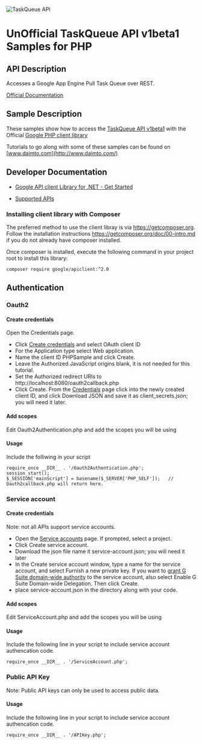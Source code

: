 ﻿![TaskQueue API](https://www.google.com/images/icons/product/app_engine-32.png)

# UnOfficial TaskQueue API v1beta1 Samples for PHP

## API Description

Accesses a Google App Engine Pull Task Queue over REST.

[Official Documentation](https://developers.google.com/appengine/docs/python/taskqueue/rest)

## Sample Description

These samples show how to access the [TaskQueue API v1beta1](https://developers.google.com/appengine/docs/python/taskqueue/rest) with the Official [Google PHP client library](https://github.com/google/google-api-php-client)

Tutorials to go along with some of these samples can be found on [www.daimto.com](http://www.daimto.com/)

## Developer Documentation

* [Google API client Library for .NET - Get Started](https://developers.google.com/api-client-library/dotnet/get_started)

* [Supported APIs](https://developers.google.com/api-client-library/dotnet/apis/)

### Installing client library with Composer

The preferred method to use the client libray is via https://getcomposer.org. Follow the installation instructions https://getcomposer.org/doc/00-intro.md 
if you do not already have composer installed.

Once composer is installed, execute the following command in your project root to install this library:

```
composer require google/apiclient:^2.0
```

## Authentication 

### Oauth2

#### Create credentials

Open the Credentials page.

* Click [Create credentials](https://console.developers.google.com/apis/credentials) and select OAuth client ID
* For the Application type select Web application.
* Name the client ID PHPSample and click Create.
* Leave the Authorized JavaScript origins blank, it is not needed for this tutorial.
* Set the Authorized redirect URIs to http://localhost:8080/oauth2callback.php
* Click Create.
From the [Credentials](https://console.developers.google.com/apis/credentials) page click into the newly created client ID, and click Download JSON and save it as client_secrets.json; you will need it later.

#### Add scopes

Edit Oauth2Authentication.php and add the scopes you will be using

#### Usage

Include the folliwing in your script

```
require_once __DIR__ . '/Oauth2Authentication.php';
session_start();
$_SESSION['mainScript'] = basename($_SERVER['PHP_SELF']);   // Oauth2callback.php will return here.
```

### Service account

#### Create credentials

Note: not all APIs support service accounts.

* Open the [Service accounts](https://console.developers.google.com/permissions/serviceaccounts) page. If prompted, select a project.
* Click Create service account.
* Download the json file name it service-account.json; you will need it later
* In the Create service account window, type a name for the service account, and select Furnish a new private key. If you want to [grant G Suite domain-wide authority](https://developers.google.com/identity/protocols/OAuth2ServiceAccount#delegatingauthority) to the service account, also select Enable G Suite Domain-wide Delegation. Then click Create.
* place service-account.json in the directory along with your code.

#### Add scopes

Edit ServiceAccount.php and add the scopes you will be using

#### Usage

Include the following line in your script to include service account authencation code.

```
require_once __DIR__ . '/ServiceAccount.php';
```

### Public API Key

Note: Public API keys can only be used to access public data.


#### Usage

Include the following line in your script to include service account authencation code.

```
require_once __DIR__ . '/APIKey.php';
```




